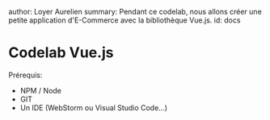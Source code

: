 author: Loyer Aurelien
summary: Pendant ce codelab, nous allons créer une petite application d'E-Commerce avec la bibliothèque Vue.js.
id: docs

# Codelab Vue.js

Prérequis:

- NPM / Node
- GIT
- Un IDE (WebStorm ou Visual Studio Code...)

